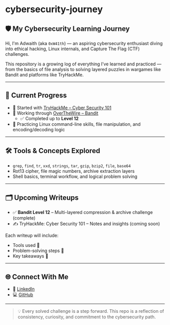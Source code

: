 # cybersecurity-journey

## 🛡️ My Cybersecurity Learning Journey

Hi, I'm Adwaith (aka `0xW41th`) — an aspiring cybersecurity enthusiast diving into ethical hacking, Linux internals, and Capture The Flag (CTF) challenges.

This repository is a growing log of everything I’ve learned and practiced — from the basics of file analysis to solving layered puzzles in wargames like Bandit and platforms like TryHackMe.

---

## 📘 Current Progress

- 🚀 Started with [TryHackMe – Cyber Security 101](https://tryhackme.com)
- 🎯 Working through [OverTheWire – Bandit](https://overthewire.org/wargames/bandit/)
  - ✅ Completed up to **Level 12**
- 🧠 Practicing Linux command-line skills, file manipulation, and encoding/decoding logic

---

## 🛠️ Tools & Concepts Explored

- `grep`, `find`, `tr`, `xxd`, `strings`, `tar`, `gzip`, `bzip2`, `file`, `base64`
- Rot13 cipher, file magic numbers, archive extraction layers
- Shell basics, terminal workflow, and logical problem solving

---

## 🗂️ Upcoming Writeups

- ✅ **Bandit Level 12** – Multi-layered compression & archive challenge (complete)
- ✍️ TryHackMe: Cyber Security 101 – Notes and insights (coming soon)

Each writeup will include:
- Tools used 🧰
- Problem-solving steps 🧩
- Key takeaways 🧠

---

## 🌐 Connect With Me

- 🔗 [LinkedIn](https://www.linkedin.com/in/adwaith-sec/)
- 💻 [GitHub](https://github.com/0xW41th)

---

> 💡 Every solved challenge is a step forward. This repo is a reflection of consistency, curiosity, and commitment to the cybersecurity path.
